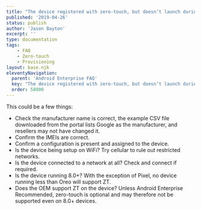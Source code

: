 ```yaml
---
title: "The device registered with zero-touch, but doesn’t launch during setup, why?"
published: '2019-04-26'
status: publish
author: 'Jason Bayton'
excerpt: ''
type: documentation
tags: 
    - FAQ
    - Zero-touch
    - Provisioning
layout: base.njk
eleventyNavigation:
  parent: 'Android Enterprise FAQ'
  key: "The device registered with zero-touch, but doesn’t launch during setup, why?"
  order: 58000
--- 
```

This could be a few things:

- Check the manufacturer name is correct, the example CSV file downloaded from the portal lists Google as the manufacturer, and resellers may not have changed it.
- Confirm the IMEIs are correct.
- Confirm a configuration is present and assigned to the device.
- Is the device being setup on WiFi? Try cellular to rule out restricted networks.
- Is the device connected to a network at all? Check and connect if required.
- Is the device running 8.0+? With the exception of Pixel, no device running less than Oreo will support ZT.
- Does the OEM support ZT on the device? Unless Android Enterprise Recommended, zero-touch is optional and may therefore not be supported even on 8.0+ devices.

